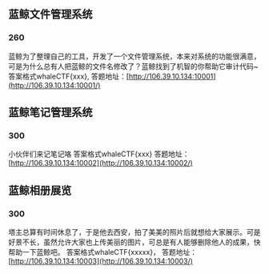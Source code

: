 ## 蓝鲸文件管理系统

### 260

蓝鲸为了整理自己的工具，开发了一个文件管理系统，本来对系统的功能很满意，可是为什么总有人把蓝鲸的文件名修改了？蓝鲸找到了机智的你帮助它审计代码~
答案格式whaleCTF{xxx},
答题地址：[http://106.39.10.134:10001](http://106.39.10.134:10001/)

## 蓝鲸笔记管理系统

### 300

小伙伴们来记笔记咯
答案格式whaleCTF{xxx}
答题地址：[http://106.39.10.134:10002](http://106.39.10.134:10002/)

## 蓝鲸相册展览

### 300

塔主总算有时间休息了，于是他去西安，拍了美美的照片后就想给大家展示。可是好景不长，虽然允许大家也上传美丽的图片，可总是有人能够删除他人的成果，快帮助一下蓝鲸吧。
答案格式whaleCTF{xxxxx}，
答题地址：[http://106.39.10.134:10003](http://106.39.10.134:10003/)